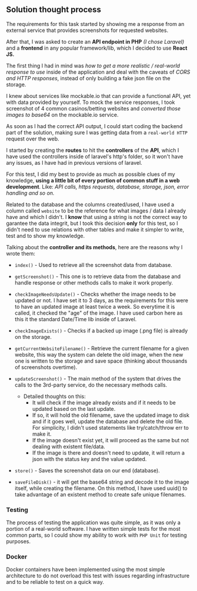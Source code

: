 ## Solution thought process

The requirements for this task started by showing me a response from an external service that provides screenshots for requested websites.

After that, I was asked to create an **API endpoint in PHP** *(I chose Laravel)* and a **frontend** in any popular framework/lib, which I decided to use **React JS.**

The first thing I had in mind was *how to get a more realistic / real-world response to use* inside of the application and deal with the caveats of *CORS and HTTP responses*, instead of only building a fake json file on the storage.

I knew about services like mockable.io that can provide a functional API, yet with data provided by yourself.
To mock the service responses, I took screenshot of 4 common casinos/betting websites and *converted those images to base64* on the mockable.io service.

As soon as I had the correct API output, I could start coding the backend part of the solution, making sure I was getting data from a `real-world HTTP` request over the web.

I started by creating the **routes** to hit the **controllers** of the **API**, which I have used the controllers inside of laravel's http's folder, so it won't have any issues, as I have had in previous versions of laravel.

For this test, I did my best to provide as much as possible clues of my knowledge, **using a little bit of every portion of common stuff in a web development**. Like: *API calls, https requests, database, storage, json, error handling and so on.*

Related to the database and the columns created/used, I have used a column called `website` to be the reference for what images / data I already have and which I didn't. I **know** that using a string is not the correct way to garantee the data integrit, but I took this decision **only** for this test, so I didn't need to use relations with other tables and make it simpler to write, test and to show my knowledge.

Talking about the **controller and its methods**, here are the reasons why I wrote them:
* `index()` - Used to retrieve all the screenshot data from database.

* `getScreenshot()` - This one is to retrieve data from the database and handle response or other methods calls to make it work properly.

* `checkImageNeedsUpdate()` - Checks whether the image needs to be updated or not. I have set it to 3 days, as the requirements for this were to have an updated image at least twice a week. So everytime it is called, it checked the "age" of the image. I have used carbon here as this it the standard Date/Time lib inside of Laravel.

* `checkImageExists()` - Checks if a backed up image (.png file) is already on the storage.

* `getCurrentWebsiteFilename()` - Retrieve the current filename for a given website, this way the system can delete the old image, when the new one is written to the storage and save space (thinking about thousands of screenshots overtime).

* `updateScreenshot()` - The main method of the system that drives the calls to the 3rd-party service, do the necessary methods calls.
	* Detailed thoughts on this:
		* It will check if the image already exists and if it needs to be updated based on the last update.
		* If so, it will hold the old filename, save the updated image to disk and if it goes well, update the database and delete the old file. For simplicity, I didn't used statements like try/catch/throw err to make it.
		* If the image doesn't exist yet, it will proceed as the same but not dealing with existent file/data.
		* If the image is there and doesn't need to update, it will return a json with the status key and the value updated.
* `store()` - Saves the screenshot data on our end (database).

* `saveFileDisk()` - it will get the base64 string and decode it to the image itself, while creating the filename. On this method, I have used uuid() to take advantage of an existent method to create safe unique filenames.

### Testing
The process of testing the application was quite simple, as it was only a portion of a real-world software.
I have written simple tests for the most common parts, so I could show my ability to work with `PHP Unit` for testing purposes.

### Docker
Docker containers have been implemented using the most simple architecture to do not overload this test with issues regarding infrastructure and to be reliable to test on a quick way.